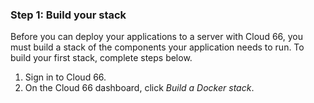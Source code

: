 <!-- post: -->


### Step 1: Build your stack

Before you can deploy your applications to a server with Cloud 66, you must build a stack of the components your application needs to run. To build your first stack, complete steps below.

1.  Sign in to Cloud 66.
2.  On the Cloud 66 dashboard, click _Build a Docker stack_.


